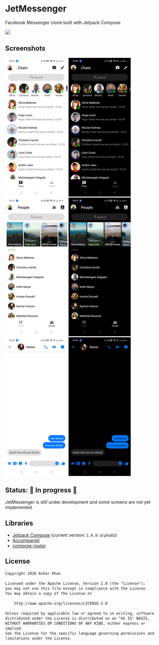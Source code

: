 # JetMessenger
Facebook Messenger clone built with Jetpack Compose

<img src="screenshots/Demo.gif" width=200 />

## Screenshots
<img src="screenshots/light_chats.jpg" width=200 /> <img src="screenshots/dark_chats.jpg" width=200 />
<img src="screenshots/light_people.jpg" width=200 /> <img src="screenshots/dark_people.jpg" width=200 />
<img src="screenshots/light_conversation.jpg" width=200 /> <img src="screenshots/dark_conversation.jpg" width=200 />

## Status: 🚧 In progress 🚧
JetMessenger is still under development and some screens are not yet implemented.

## Libraries
* [Jetpack Compose](https://developer.android.com/jetpack/compose) (current version: `1.0.0-alpha03`)
* [Accompanist](https://github.com/chrisbanes/accompanist)
* [compose-router](https://github.com/zsoltk/compose-router)

## License
```
Copyright 2020 Ashar Khan

Licensed under the Apache License, Version 2.0 (the "License");
you may not use this file except in compliance with the License.
You may obtain a copy of the License at

    http://www.apache.org/licenses/LICENSE-2.0

Unless required by applicable law or agreed to in writing, software
distributed under the License is distributed on an "AS IS" BASIS,
WITHOUT WARRANTIES OR CONDITIONS OF ANY KIND, either express or implied.
See the License for the specific language governing permissions and
limitations under the License.
```
